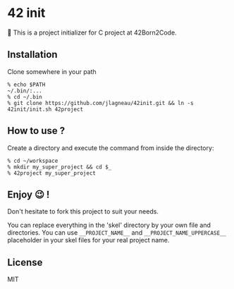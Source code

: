 # 42 init

:rocket: This is a project initializer for C project at 42Born2Code.

## Installation

Clone somewhere in your path

    % echo $PATH
    ~/.bin/:...
    % cd ~/.bin
    % git clone https://github.com/jlagneau/42init.git && ln -s 42init/init.sh 42project

## How to use ?

Create a directory and execute the command from inside the directory:

    % cd ~/workspace
    % mkdir my_super_project && cd $_
    % 42project my_super_project

## Enjoy :wink: !

Don't hesitate to fork this project to suit your needs.

You can replace everything in the 'skel' directory by your own file and directories.
You can use `__PROJECT_NAME__` and `__PROJECT_NAME_UPPERCASE__` placeholder in your
skel files for your real project name.

## License

MIT
